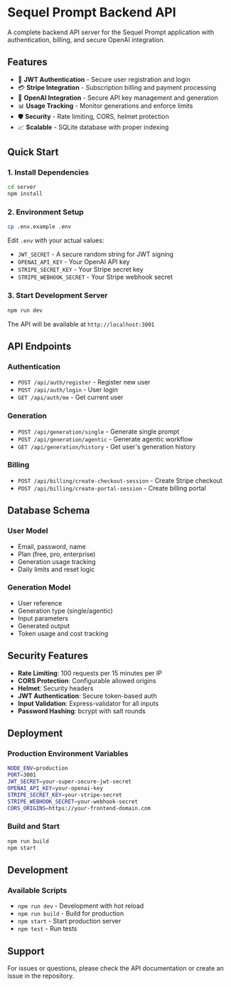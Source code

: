 # Sequel Prompt Backend API

A complete backend API server for the Sequel Prompt application with authentication, billing, and secure OpenAI integration.

## Features

- 🔐 **JWT Authentication** - Secure user registration and login
- 💳 **Stripe Integration** - Subscription billing and payment processing
- 🤖 **OpenAI Integration** - Secure API key management and generation
- 📊 **Usage Tracking** - Monitor generations and enforce limits
- 🛡️ **Security** - Rate limiting, CORS, helmet protection
- 📈 **Scalable** - SQLite database with proper indexing

## Quick Start

### 1. Install Dependencies
```bash
cd server
npm install
```

### 2. Environment Setup
```bash
cp .env.example .env
```

Edit `.env` with your actual values:
- `JWT_SECRET` - A secure random string for JWT signing
- `OPENAI_API_KEY` - Your OpenAI API key
- `STRIPE_SECRET_KEY` - Your Stripe secret key
- `STRIPE_WEBHOOK_SECRET` - Your Stripe webhook secret

### 3. Start Development Server
```bash
npm run dev
```

The API will be available at `http://localhost:3001`

## API Endpoints

### Authentication
- `POST /api/auth/register` - Register new user
- `POST /api/auth/login` - User login
- `GET /api/auth/me` - Get current user

### Generation
- `POST /api/generation/single` - Generate single prompt
- `POST /api/generation/agentic` - Generate agentic workflow
- `GET /api/generation/history` - Get user's generation history

### Billing
- `POST /api/billing/create-checkout-session` - Create Stripe checkout
- `POST /api/billing/create-portal-session` - Create billing portal

## Database Schema

### User Model
- Email, password, name
- Plan (free, pro, enterprise)
- Generation usage tracking
- Daily limits and reset logic

### Generation Model
- User reference
- Generation type (single/agentic)
- Input parameters
- Generated output
- Token usage and cost tracking

## Security Features

- **Rate Limiting**: 100 requests per 15 minutes per IP
- **CORS Protection**: Configurable allowed origins
- **Helmet**: Security headers
- **JWT Authentication**: Secure token-based auth
- **Input Validation**: Express-validator for all inputs
- **Password Hashing**: bcrypt with salt rounds

## Deployment

### Production Environment Variables
```bash
NODE_ENV=production
PORT=3001
JWT_SECRET=your-super-secure-jwt-secret
OPENAI_API_KEY=your-openai-key
STRIPE_SECRET_KEY=your-stripe-secret
STRIPE_WEBHOOK_SECRET=your-webhook-secret
CORS_ORIGINS=https://your-frontend-domain.com
```

### Build and Start
```bash
npm run build
npm start
```

## Development

### Available Scripts
- `npm run dev` - Development with hot reload
- `npm run build` - Build for production
- `npm start` - Start production server
- `npm test` - Run tests

## Support

For issues or questions, please check the API documentation or create an issue in the repository.
